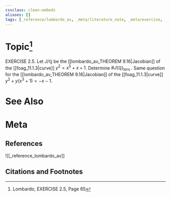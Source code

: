 ```yaml
---
cssclass: clean-embeds
aliases: []
tags: [_reference/lombardo_av, _meta/literature_note, _meta/exercise, _auto/links_added, _meta/TODO/change_title]
---
```

# Topic[^1]
EXERCISE 2.5. Let $J / \mathbb{Q}$ be the [[lombardo_av_THEOREM 9.16|Jacobian]] of the [[foag_11.1.3|curve]] $y^{2}=x^{5}+x+1$. Determine $\# J(\mathbb{Q})_{\text {tors }}$. Same question for the [[lombardo_av_THEOREM 9.16|Jacobian]] of the [[foag_11.1.3|curve]] $y^{2}+y\left(x^{3}+1\right)=-x-1$.


# See Also

# Meta
## References
![[_reference_lombardo_av]]

## Citations and Footnotes
[^1]: Lombardo, EXERCISE 2.5, Page 65
